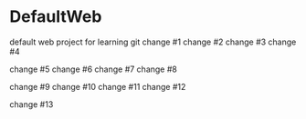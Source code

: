 # DefaultWeb
default web project for learning git
change #1
change #2
change #3
change #4

change #5
change #6
change #7
change #8

change #9
change #10
change #11
change #12

change #13
